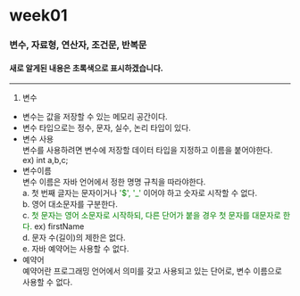# week01
### 변수, 자료형, 연산자, 조건문, 반복문
#### 새로 알게된 내용은 초록색으로 표시하겠습니다.
***

1. 변수   
* 변수는 값을 저장할 수 있는 메모리 공간이다.
* 변수 타입으로는 정수, 문자, 실수, 논리 타입이 있다.
* 변수 사용   
변수를 사용하려면 변수에 저장할 데이터 타입을 지정하고 이름을 붙어야한다.   
ex) int a,b,c;
* 변수이름   
변수 이름은 자바 언어에서 정한 명명 규칙을 따라야한다.   
a. 첫 번째 글자는 문자이거나 <span style="color:green"> '$', '_' </span> 이어야 하고 숫자로 시작할 수 없다.   
b. 영어 대소문자를 구분한다.   
c. <span style="color:green"> 첫 문자는 영어 소문자로 시작하되, 다른 단어가 붙을 경우 첫 문자를 대문자로 한다. </span> ex) firstName   
d. 문자 수(길이)의 제한은 없다.   
e. 자바 예약어는 사용할 수 없다. 
* 예약어   
예약어란 프로그래밍 언어에서 의미를 갖고 사용되고 있는 단어로, 변수 이름으로 사용할 수 없다.

  